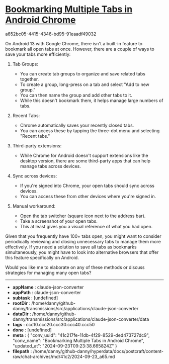 # [Bookmarking Multiple Tabs in Android Chrome](https://claude.ai/chat/41c217fe-11db-4f29-8529-ded473727dc9)

a652bc05-4415-4346-bd95-91eaadf49032

 On Android 13 with Google Chrome, there isn't a built-in feature to bookmark all open tabs at once. However, there are a couple of ways to save your tabs more efficiently:

1. Tab Groups:
   - You can create tab groups to organize and save related tabs together.
   - To create a group, long-press on a tab and select "Add to new group."
   - You can then name the group and add other tabs to it.
   - While this doesn't bookmark them, it helps manage large numbers of tabs.

2. Recent Tabs:
   - Chrome automatically saves your recently closed tabs.
   - You can access these by tapping the three-dot menu and selecting "Recent tabs."

3. Third-party extensions:
   - While Chrome for Android doesn't support extensions like the desktop version, there are some third-party apps that can help manage tabs across devices.

4. Sync across devices:
   - If you're signed into Chrome, your open tabs should sync across devices.
   - You can access these from other devices where you're signed in.

5. Manual workaround:
   - Open the tab switcher (square icon next to the address bar).
   - Take a screenshot of your open tabs.
   - This at least gives you a visual reference of what you had open.

Given that you frequently have 100+ tabs open, you might want to consider periodically reviewing and closing unnecessary tabs to manage them more effectively. If you need a solution to save all tabs as bookmarks simultaneously, you might have to look into alternative browsers that offer this feature specifically on Android.

Would you like me to elaborate on any of these methods or discuss strategies for managing many open tabs?

---

* **appName** : claude-json-converter
* **appPath** : claude-json-converter
* **subtask** : [undefined]
* **rootDir** : /home/danny/github-danny/transmissions/src/applications/claude-json-converter
* **dataDir** : /home/danny/github-danny/transmissions/src/applications/claude-json-converter/data
* **tags** : ccc10.ccc20.ccc30.ccc40.ccc50
* **done** : [undefined]
* **meta** : {
  "conv_uuid": "41c217fe-11db-4f29-8529-ded473727dc9",
  "conv_name": "Bookmarking Multiple Tabs in Android Chrome",
  "updated_at": "2024-09-23T09:23:38.665824Z"
}
* **filepath** : /home/danny/github-danny/hyperdata/docs/postcraft/content-raw/chat-archives/md/41c2/2024-09-23_a65.md